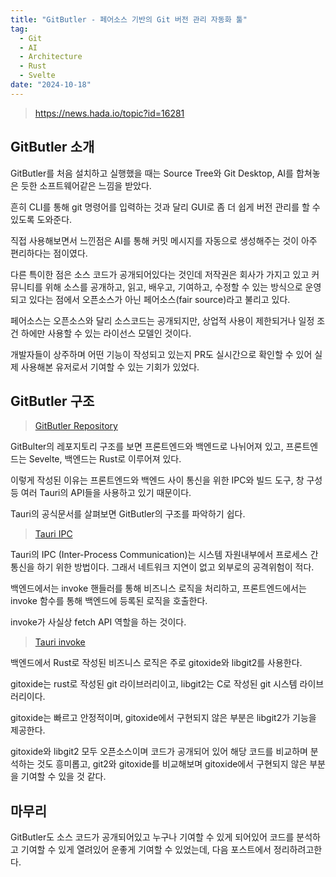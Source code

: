 ```yaml
---
title: "GitButler - 페어소스 기반의 Git 버전 관리 자동화 툴"
tag:
  - Git
  - AI
  - Architecture
  - Rust
  - Svelte
date: "2024-10-18"
---
```


> https://news.hada.io/topic?id=16281

## GitButler 소개

GitButler를 처음 설치하고 실행했을 때는 Source Tree와 Git Desktop, AI를 합쳐놓은 듯한 소프트웨어같은 느낌을 받았다.

흔히 CLI를 통해 git 명령어를 입력하는 것과 달리 GUI로 좀 더 쉽게 버전 관리를 할 수 있도록 도와준다.

직접 사용해보면서 느낀점은 AI를 통해 커밋 메시지를 자동으로 생성해주는 것이 아주 편리하다는 점이였다.

<!-- end -->

다른 특이한 점은 소스 코드가 공개되어있다는 것인데 저작권은 회사가 가지고 있고 커뮤니티를 위해 소스를 공개하고, 읽고, 배우고, 기여하고, 수정할 수 있는 방식으로 운영되고 있다는 점에서 오픈소스가 아닌 페어소스(fair source)라고 불리고 있다.

페어소스는 오픈소스와 달리 소스코드는 공개되지만, 상업적 사용이 제한되거나 일정 조건 하에만 사용할 수 있는 라이선스 모델인 것이다.

개발자들이 상주하며 어떤 기능이 작성되고 있는지 PR도 실시간으로 확인할 수 있어
실제 사용해본 유저로서 기여할 수 있는 기회가 있었다.

## GitButler 구조

> [GitButler Repository](https://github.com/gitbutlerapp/gitbutler)

GitBulter의 레포지토리 구조를 보면 프론트엔드와 백엔드로 나뉘어져 있고,
프론트엔드는 Sevelte, 백엔드는 Rust로 이루어져 있다.

이렇게 작성된 이유는 프론트엔드와 백엔드 사이 통신을 위한 IPC와 빌드 도구, 창 구성 등 여러 Tauri의 API들을 사용하고 있기 때문이다.

Tauri의 공식문서를 살펴보면 GitButler의 구조를 파악하기 쉽다.

> [Tauri IPC](https://v2.tauri.app/concept/inter-process-communication/)

Tauri의 IPC (Inter-Process Communication)는 시스템 자원내부에서 프로세스 간 통신을 하기 위한 방법이다. 그래서 네트워크 지연이 없고 외부로의 공격위험이 적다.

백엔드에서는 invoke 핸들러를 통해 비즈니스 로직을 처리하고, 프론트엔드에서는 invoke 함수를 통해 백엔드에 등록된 로직을 호출한다.

invoke가 사실상 fetch API 역할을 하는 것이다.

> [Tauri invoke](https://v2.tauri.app/develop/calling-rust/)

백엔드에서 Rust로 작성된 비즈니스 로직은 주로 gitoxide와 libgit2를 사용한다.

gitoxide는 rust로 작성된 git 라이브러리이고, libgit2는 C로 작성된 git 시스템 라이브러리이다.

gitoxide는 빠르고 안정적이며, gitoxide에서 구현되지 않은 부분은 libgit2가 기능을 제공한다.

gitoxide와 libgit2 모두 오픈소스이며 코드가 공개되어 있어 해당 코드를 비교하며 분석하는 것도 흥미롭고, git2와 gitoxide를 비교해보며 gitoxide에서 구현되지 않은 부분을 기여할 수 있을 것 같다.

## 마무리

GitButler도 소스 코드가 공개되어있고 누구나 기여할 수 있게 되어있어 코드를 분석하고 기여할 수 있게 열려있어 운좋게 기여할 수 있었는데, 다음 포스트에서 정리하려고한다.
